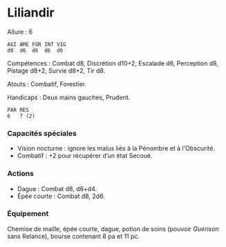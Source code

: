 # Liliandir

Allure : 6

	AGI	ÂME	FOR	INT	VIG
	d8	d6	d6	d6	d6

Compétences : Combat d8, Discrétion d10+2, Escalade d6, Perception d8, Pistage d8+2, Survie d8+2, Tir d8.

Atouts : Combatif, Forestier.

Handicaps : Deux mains gauches, Prudent.

	PAR	RES
	6	7 (2)

### Capacités spéciales
- Vision nocturne : ignore les malus liés à la Pénombre et à l'Obscurité.
- Combatif : +2 pour récupérer d’un état Secoué.

### Actions
- Dague : Combat d8, d6+d4.
- Épée courte : Combat d8, 2d6.

### Équipement
Chemise de maille, épée courte, dague, potion de soins (pouvoir _Guérison_ sans Relance), bourse contenant 8 pa et 11 pc.
